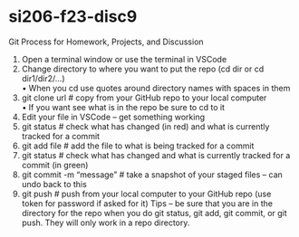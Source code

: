 # si206-f23-disc9


Git Process for Homework, Projects, and Discussion
1. Open a terminal window or use the terminal in VSCode
2. Change directory to where you want to put the repo (cd dir or cd dir1/dir2/...)  
  • When you cd use quotes around directory names with spaces in them
3. git clone url # copy from your GitHub repo to your local computer  
  • If you want see what is in the repo be sure to cd to it
4. Edit your file in VSCode – get something working
5. git status # check what has changed (in red) and what is currently tracked for a commit
6. git add file # add the file to what is being tracked for a commit
7. git status # check what has changed and what is currently tracked for a commit (in
green)
8. git commit -m “message” # take a snapshot of your staged files – can undo back to this
9. git push # push from your local computer to your GitHub repo (use token for password if
asked for it)
Tips – be sure that you are in the directory for the repo when you do git status, git add, git
commit, or git push. They will only work in a repo directory.

